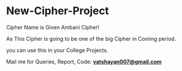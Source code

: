 # New-Cipher-Project

Cipher Name is Given Ambani Cipher!

As This Cipher is going to be one of the big Cipher in Coming period. 

you can use this in your College Projects. 

Mail me for Queries, Report, Code: **vatshayan007@gmail.com** 

